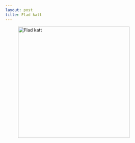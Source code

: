 ```yaml
---
layout: post
title: Flad katt
---
```


<figure>
	<img src="{{ site.github.url }}/assets/images/fladkatt.jpg" height="350px" width="350px" alt="Flad katt">
</figure>
